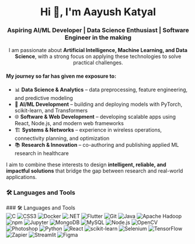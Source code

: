 <h1 align="center">Hi 👋, I'm Aayush Katyal</h1>
<h3 align="center">Aspiring AI/ML Developer | Data Science Enthusiast | Software Engineer in the making</h3>

<p align="center">
I am passionate about <b>Artificial Intelligence, Machine Learning, and Data Science</b>, with a strong focus on applying these technologies to solve practical challenges.  
</p>

<h4>My journey so far has given me exposure to:</h4>

- 📊 <b>Data Science & Analytics</b> – data preprocessing, feature engineering, and predictive modeling  
- 🤖 <b>AI/ML Development</b> – building and deploying models with PyTorch, scikit-learn, and Transformers  
- 🌐 <b>Software & Web Development</b> – developing scalable apps using React, Node.js, and modern web frameworks  
- 🏗️ <b>Systems & Networks</b> – experience in wireless operations, connectivity planning, and optimization  
- 📚 <b>Research & Innovation</b> – co-authoring and publishing applied ML research in healthcare  

<p>
I aim to combine these interests to design <b>intelligent, reliable, and impactful solutions</b> that bridge the gap between research and real-world applications.
</p>


### 🛠️ Languages and Tools

<div align="left">
### 🛠️ Languages and Tools  

<div align="left">
  <img alt="C" src="https://img.shields.io/badge/-C-00599C?style=flat-square&logo=c&logoColor=white" />
<img alt="CSS3" src="https://img.shields.io/badge/-CSS3-1572B6?style=flat-square&logo=css3&logoColor=white" />
<img alt="Docker" src="https://img.shields.io/badge/-Docker-2496ED?style=flat-square&logo=docker&logoColor=white" />
<img alt=".NET" src="https://img.shields.io/badge/-.NET-512BD4?style=flat-square&logo=dotnet&logoColor=white" />
<img alt="Flutter" src="https://img.shields.io/badge/-Flutter-02569B?style=flat-square&logo=flutter&logoColor=white" />
<img alt="Git" src="https://img.shields.io/badge/-Git-F05032?style=flat-square&logo=git&logoColor=white" />
<img alt="Java" src="https://img.shields.io/badge/-Java-ED8B00?style=flat-square&logo=openjdk&logoColor=white" />
   <img alt="Apache Hadoop" src="https://img.shields.io/badge/-ApacheHadoop-66CCFF?style=flat-square&logo=ApacheHadoop&logoColor=white" />
   <img alt="npm" src="https://img.shields.io/badge/-NPM-CB3837?style=flat-square&logo=npm&logoColor=white" />
  <img alt="Jupyter" src="https://img.shields.io/badge/-Jupyter-F37626?style=flat-square&logo=Jupyter&logoColor=white" />
  <img alt="MongoDB" src="https://img.shields.io/badge/-MongoDB-4EA94B?style=flat-square&logo=mongodb&logoColor=white" />
<img alt="MySQL" src="https://img.shields.io/badge/-MySQL-005C84?style=flat-square&logo=mysql&logoColor=white" />
<img alt="Node.js" src="https://img.shields.io/badge/-Node.js-43853D?style=flat-square&logo=node.js&logoColor=white" />
<img alt="OpenCV" src="https://img.shields.io/badge/-OpenCV-5C3EE8?style=flat-square&logo=opencv&logoColor=white" />
<img alt="Photoshop" src="https://img.shields.io/badge/-Photoshop-31A8FF?style=flat-square&logo=adobephotoshop&logoColor=white" />
<img alt="Python" src="https://img.shields.io/badge/-Python-3776AB?style=flat-square&logo=python&logoColor=white" />
<img alt="React" src="https://img.shields.io/badge/-React-20232A?style=flat-square&logo=react&logoColor=61DAFB" />
<img alt="scikit-learn" src="https://img.shields.io/badge/-scikit--learn-F7931E?style=flat-square&logo=scikitlearn&logoColor=white" />
<img alt="Selenium" src="https://img.shields.io/badge/-Selenium-43B02A?style=flat-square&logo=selenium&logoColor=white" />
<img alt="TensorFlow" src="https://img.shields.io/badge/-TensorFlow-FF6F00?style=flat-square&logo=tensorflow&logoColor=white" />
<img alt="Zapier" src="https://img.shields.io/badge/-Zapier-FF4A00?style=flat-square&logo=zapier&logoColor=white" />
<img alt="Streamlit" src="https://img.shields.io/badge/-Streamlit-FF4B4B?style=flat-square&logo=streamlit&logoColor=white" />
<img alt="Figma" src="https://img.shields.io/badge/-Figma-F24E1E?style=flat-square&logo=figma&logoColor=white" />
</div>
